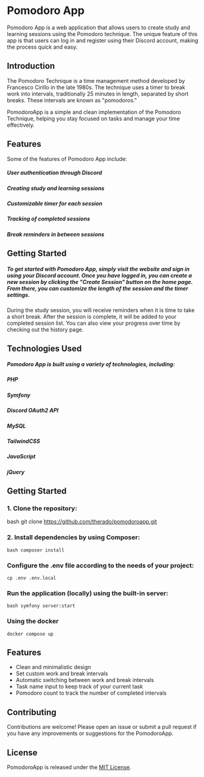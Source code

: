 # Pomodoro App
Pomodoro App is a web application that allows users to create study and learning sessions using the Pomodoro technique. The unique feature of this app is that users can log in and register using their Discord account, making the process quick and easy.

## Introduction

The Pomodoro Technique is a time management method developed by Francesco Cirillo in the late 1980s. The technique uses a timer to break work into intervals, traditionally 25 minutes in length, separated by short breaks. These intervals are known as "pomodoros." 

PomodoroApp is a simple and clean implementation of the Pomodoro Technique, helping you stay focused on tasks and manage your time effectively.


## Features
Some of the features of Pomodoro App include:

##### User authentication through Discord
##### Creating study and learning sessions
##### Customizable timer for each session
##### Tracking of completed sessions
##### Break reminders in between sessions

## Getting Started
##### To get started with Pomodoro App, simply visit the website and sign in using your Discord account. Once you have logged in, you can create a new session by clicking the "Create Session" button on the home page. From there, you can customize the length of the session and the timer settings.

During the study session, you will receive reminders when it is time to take a short break. After the session is complete, it will be added to your completed session list. You can also view your progress over time by checking out the history page.

## Technologies Used
##### Pomodoro App is built using a variety of technologies, including:

##### PHP 
##### Symfony
##### Discord OAuth2 API
##### MySQL
##### TailwindCSS
##### JavaScript
##### jQuery



## Getting Started


### 1. Clone the repository:
bash
git clone https://github.com/therado/pomodoroapp.git

### 2. Install dependencies by using Composer:

```bash composer install```


### Configure the .env file according to the needs of your project:

```cp .env .env.local```


### Run the application (locally) using the built-in server:

```bash symfony server:start```

### Using the docker 
```docker compose up```

## Features

- Clean and minimalistic design
- Set custom work and break intervals
- Automatic switching between work and break intervals
- Task name input to keep track of your current task
- Pomodoro count to track the number of completed intervals

## Contributing

Contributions are welcome! Please open an issue or submit a pull request if you have any improvements or suggestions for the PomodoroApp.

## License

PomodoroApp is released under the [MIT License](LICENSE).

